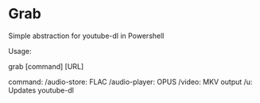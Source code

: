 # Grab
Simple abstraction for youtube-dl in Powershell

Usage:

grab [command] [URL]

command:
/audio-store:  FLAC
/audio-player: OPUS
/video:        MKV output
/u:            Updates youtube-dl

